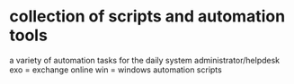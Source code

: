 # collection of scripts and automation tools
a variety of automation tasks for the daily system administrator/helpdesk
  exo = exchange online
  win = windows automation scripts

